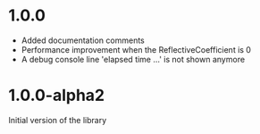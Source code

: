 # 1.0.0

- Added documentation comments
- Performance improvement when the ReflectiveCoefficient is 0
- A debug console line 'elapsed time ...' is not shown anymore

# 1.0.0-alpha2

Initial version of the library